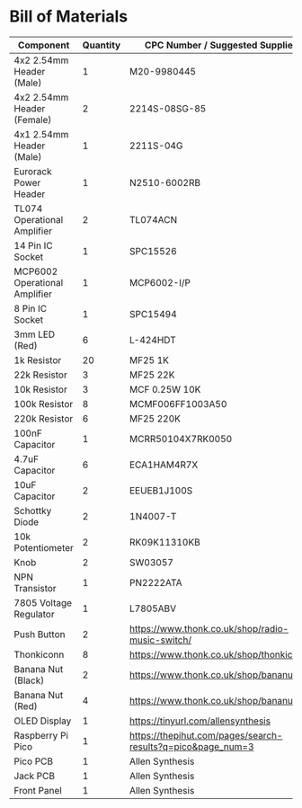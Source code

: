 # Bill of Materials

| Component                     | Quantity | CPC Number / Suggested Supplier      |
|-------------------------------|----------|-------------------------|
| 4x2 2.54mm Header (Male)      | 1        | M20-9980445                                                                                                                                                                                                                                                                              |
| 4x2 2.54mm Header (Female)    | 2        | 2214S-08SG-85                                                                                                                                                                                                                                                                            |
| 4x1 2.54mm Header (Male)      | 1        | 2211S-04G                                                                                                                                                                                                                                                                                |
| Eurorack Power Header         | 1        | N2510-6002RB                                                                                                                                                                                                                                                                             |
| TL074 Operational Amplifier   | 2        | TL074ACN                                                                                                                                                                                                                                                                                 |
| 14 Pin IC Socket              | 1        | SPC15526                                                                                                                                                                                                                                                                                 |
| MCP6002 Operational Amplifier | 1        | MCP6002-I/P                                                                                                                                                                                                                                                                              |
| 8 Pin IC Socket               | 1        | SPC15494                                                                                                                                                                                                                                                                                 |
| 3mm LED (Red)                 | 6        | L-424HDT                                                                                                                                                                                                                                                                                 |
| 1k Resistor                   | 20       | MF25 1K                                                                                                                                                                                                                                                                                  |
| 22k Resistor                  | 3        | MF25 22K                                                                                                                                                                                                                                                                                 |
| 10k Resistor                  | 3        | MCF 0.25W 10K                                                                                                                                                                                                                                                                            |
| 100k Resistor                 | 8        | MCMF006FF1003A50                                                                                                                                                                                                                                                                         |
| 220k Resistor                 | 6        | MF25 220K                                                                                                                                                                                                                                                                                |
| 100nF Capacitor               | 1        | MCRR50104X7RK0050                                                                                                                                                                                                                                                                        |
| 4.7uF Capacitor               | 6        | ECA1HAM4R7X                                                                                                                                                                                                                                                                              |
| 10uF Capacitor                | 2        | EEUEB1J100S                                                                                                                                                                                                                                                                              |
| Schottky Diode                | 2        | 1N4007-T                                                                                                                                                                                                                                                                                 |
| 10k Potentiometer             | 2        | RK09K11310KB                                                                                                                                                                                                                                                                             |
| Knob                          | 2        | SW03057                                                                                                                                                                                                                                                                                  |
| NPN Transistor                | 1        | PN2222ATA                                                                                                                                                                                                                                                                                |
| 7805 Voltage Regulator        | 1        | L7805ABV                                                                                                                                                                                                                                                                                 |
| Push Button                   | 2        | https://www.thonk.co.uk/shop/radio-music-switch/                                                                                                                                                                                                                                         |
| Thonkiconn                    | 8        | https://www.thonk.co.uk/shop/thonkiconn/                                                                                                                                                                                                                                                 |
| Banana Nut (Black)            | 2        | https://www.thonk.co.uk/shop/bananuts/                                                                                                                                                                                                                                                   |
| Banana Nut (Red)              | 4        | https://www.thonk.co.uk/shop/bananuts/                                                                                                                                                                                                                                                   |
| OLED Display                  | 1        | https://tinyurl.com/allensynthesis |
| Raspberry Pi Pico             | 1        | https://thepihut.com/pages/search-results?q=pico&page_num=3                                                                                                                                                                                                                              |
| Pico PCB                      | 1        | Allen Synthesis                                                                                                                                                                                                                                                                          |
| Jack PCB                      | 1        | Allen Synthesis                                                                                                                                                                                                                                                                          |
| Front Panel                   | 1        | Allen Synthesis                                                                                                                                                                                                                                                                          |
